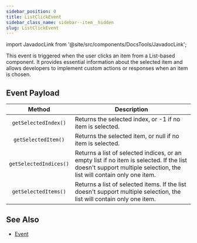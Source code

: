 ```yaml
---
sidebar_position: 0
title: ListClickEvent
sidebar_class_name: sidebar--item__hidden
slug: ListClickEvent
---
```


import JavadocLink from '@site/src/components/DocsTools/JavadocLink';

<JavadocLink type="foundation" location="com/webforj/component/event/ListClickEvent" top='true' />

This event is triggered when the user clicks an item from a List-based component. It provides essential information about the selected item and allows developers to implement custom actions or responses when an item is chosen.

## Event Payload

| Method | Description |
|:-:|-|
|`getSelectedIndex()`|	Returns the selected index, or -1 if no item is selected.|
|`getSelectedItem()`|	Returns the selected item, or null if no item is selected.|
|`getSelectedIndices()`|	Returns a list of selected indices, or an empty list if no item is selected. If the list doesn't support multiple selection, the list will contain only one item.|
|`getSelectedItems()`|	Returns a list of selected items. If the list doesn't support multiple selection, the list will contain only one item.|

## See Also

- [Event](./event)